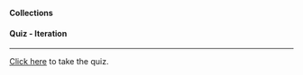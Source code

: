 **Collections**

#### Quiz - Iteration

---

[Click here](https://wdi.typeform.com/to/kCcIOJ) to take the quiz.
